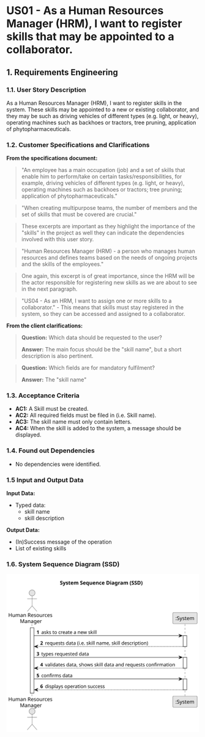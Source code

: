 # US01 - As a Human Resources Manager (HRM), I want to register skills that may be appointed to a collaborator. 


## 1. Requirements Engineering

### 1.1. User Story Description

As a Human Resources Manager (HRM), I want to register skills in the system. These skills may be appointed to a new or existing collaborator, and they may be such as driving vehicles of different types (e.g. light, or heavy), operating machines such as backhoes or tractors, tree pruning, application of phytopharmaceuticals.

### 1.2. Customer Specifications and Clarifications 

**From the specifications document:**

>	"An employee has a main occupation (job) and a set of skills that enable him to perform/take on certain tasks/responsibilities, for example, driving vehicles of different types (e.g. light, or heavy), operating machines such as backhoes or tractors; tree pruning; application of phytopharmaceuticals."

>	"When creating multipurpose teams, the number of members and the set of skills that must be covered are crucial."

>   These excerpts are important as they highlight the importance of the "skills" in the project as well they can indicate the dependencies involved with this user story.

> "Human Resources Manager (HRM) - a person who manages human resources and defines teams based on the needs of ongoing projects and the skills of the employees."
 
> One again, this excerpt is of great importance, since the HRM will be the actor responsible for registering new skills as we are about to see in the next paragraph.

>   "US04 - As an HRM, I want to assign one or more skills to a collaborator." - This means that skills must stay registered in the system, so they can be accessed and assigned to a collaborator.

**From the client clarifications:**

> **Question:** Which data should be requested to the user?
>
> **Answer:** The main focus should be the "skill name", but a short description is also pertinent.

> **Question:** Which fields are for mandatory fulfilment?
>
> **Answer:** The "skill name"

### 1.3. Acceptance Criteria

* **AC1:** A Skill must be created.
* **AC2:** All required fields must be filed in (i.e. Skill name).
* **AC3:** The skill name must only contain letters.
* **AC4:** When the skill is added to the system, a message should be displayed.


### 1.4. Found out Dependencies

* No dependencies were identified.

### 1.5 Input and Output Data

**Input Data:**

* Typed data:
    * skill name
    * skill description

**Output Data:**

* (In)Success message of the operation
* List of existing skills

### 1.6. System Sequence Diagram (SSD)

![System Sequence Diagram - Alternative One](svg/us01-system-sequence-diagram-alternative-one.svg)
